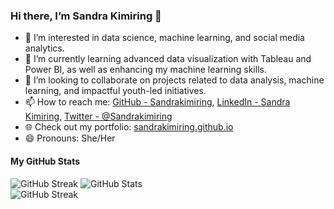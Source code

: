 ### Hi there, I’m Sandra Kimiring 👋

- 👀 I’m interested in data science, machine learning, and social media analytics.
- 🌱 I’m currently learning advanced data visualization with Tableau and Power BI, as well as enhancing my machine learning skills.
- 💞️ I’m looking to collaborate on projects related to data analysis, machine learning, and impactful youth-led initiatives.
- 📫 How to reach me: [GitHub - Sandrakimiring](https://github.com/Sandrakimiring), [LinkedIn - Sandra Kimiring](https://www.linkedin.com/in/sandra-kimiring/), [Twitter - @Sandrakimiring](https://x.com/Sandrakimiring)
- 🌐 Check out my portfolio: [sandrakimiring.github.io](https://sandrakimiring.github.io/)
- 😄 Pronouns: She/Her
#### My GitHub Stats
![GitHub Streak](https://github-readme-streak-stats.herokuapp.com/?user=Sandrakimiring)
![GitHub Stats](https://github-readme-stats.vercel.app/api?username=Sandrakimiring&show_icons=true&hide_title=true)  
![GitHub Streak](https://streak-stats.demolab.com/?user=Sandrakimirin&theme=radical)
